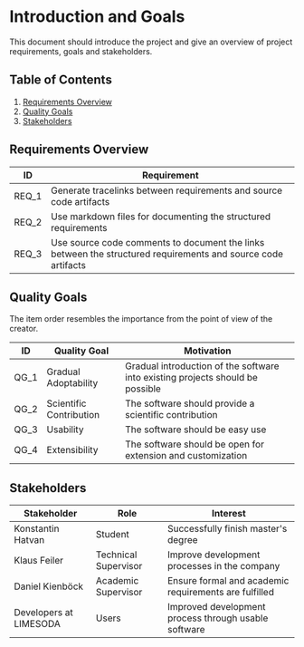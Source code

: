 # Introduction and Goals

This document should introduce the project and give an overview of project requirements, goals and stakeholders.

## Table of Contents

1. [Requirements Overview](#requirements-overview)
2. [Quality Goals](#quality-goals)
3. [Stakeholders](#stakeholders)

## Requirements Overview

| ID    | Requirement                                                                                                  |
| ----- | ------------------------------------------------------------------------------------------------------------ |
| REQ_1 | Generate tracelinks between requirements and source code artifacts                                           |
| REQ_2 | Use markdown files for documenting the structured requirements                                               |
| REQ_3 | Use source code comments to document the links between the structured requirements and source code artifacts |

## Quality Goals

The item order resembles the importance from the point of view of the creator.

| ID   | Quality Goal            | Motivation                                                                     |
| ---- | ----------------------- | ------------------------------------------------------------------------------ |
| QG_1 | Gradual Adoptability    | Gradual introduction of the software into existing projects should be possible |
| QG_2 | Scientific Contribution | The software should provide a scientific contribution                          |
| QG_3 | Usability               | The software should be easy use                                                |
| QG_4 | Extensibility           | The software should be open for extension and customization                    |

## Stakeholders

| Stakeholder                         | Role                 | Interest                                              |
| ----------------------------------- | -------------------- | ----------------------------------------------------- |
| Konstantin Hatvan                   | Student              | Successfully finish master's degree                   |
| Klaus Feiler                        | Technical Supervisor | Improve development processes in the company          |
| Daniel Kienböck                     | Academic Supervisor  | Ensure formal and academic requirements are fulfilled |
| Developers at LIMESODA              | Users                | Improved development process through usable software  |
